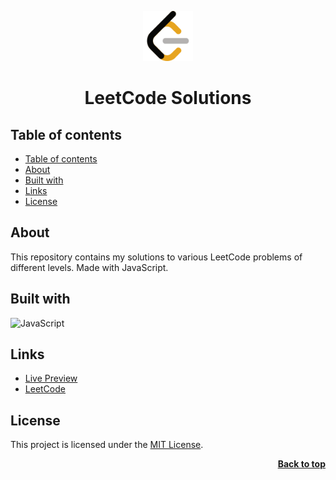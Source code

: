 <a name="readme-top"></a>

<div align="center">
  <a href="https://github.com/seesmof/">
    <img src="./public/logo.png" alt="Logo" height="80">
  </a>

<h1 align="center">LeetCode Solutions</h1>
</div>

## Table of contents

- [Table of contents](#table-of-contents)
- [About](#about)
- [Built with](#built-with)
- [Links](#links)
- [License](#license)

## About

This repository contains my solutions to various LeetCode problems of different levels. Made with JavaScript.

## Built with

![JavaScript](https://img.shields.io/badge/javascript-%23323330.svg?style=for-the-badge&logo=javascript&logoColor=%23F7DF1E)

## Links

- [Live Preview](https://seesmof.github.io/leetcode-solutions/)
- [LeetCode](https://leetcode.com/problemset/all/)

## License

This project is licensed under the [MIT License](./LICENSE).

<p align="right"><a href="#readme-top"><strong>Back to top</strong></a></p>
